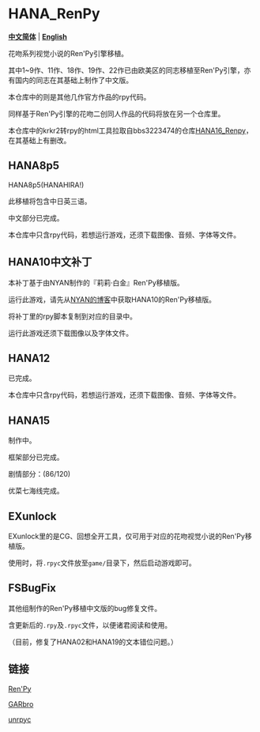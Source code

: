 # HANA_RenPy

[**中文简体**](./README.md) | [**English**](./README_en_US.md)

花吻系列视觉小说的Ren'Py引擎移植。

其中1~9作、11作、18作、19作、22作已由欧美区的同志移植至Ren'Py引擎，亦有国内的同志在其基础上制作了中文版。

本仓库中的则是其他几作官方作品的rpy代码。

同样基于Ren'Py引擎的花吻二创同人作品的代码将放在另一个仓库里。

本仓库中的krkr2转rpy的html工具拉取自bbs3223474的仓库[HANA16_Renpy](https://github.com/bbs3223474/HANA16_Renpy)，在其基础上有删改。

## HANA8p5

HANA8p5(HANAHIRA!)

此移植将包含中日英三语。

中文部分已完成。

本仓库中只含rpy代码，若想运行游戏，还须下载图像、音频、字体等文件。

## HANA10中文补丁

本补丁基于由NYAN制作的『莉莉·白金』Ren'Py移植版。

运行此游戏，请先从[NYAN的博客](https://nyan-h.blogspot.com/2024/09/sono-hanabira-ni-kuchizuke-o-lily.html?m=1)中获取HANA10的Ren'Py移植版。

将补丁里的rpy脚本复制到对应的目录中。

运行此游戏还须下载图像以及字体文件。

## HANA12

已完成。

本仓库中只含rpy代码，若想运行游戏，还须下载图像、音频、字体等文件。

## HANA15

制作中。

框架部分已完成。

剧情部分：(86/120)

优菜七海线完成。

## EXunlock

EXunlock里的是CG、回想全开工具，仅可用于对应的花吻视觉小说的Ren'Py移植版。

使用时，将`.rpyc`文件放至`game/`目录下，然后启动游戏即可。

## FSBugFix

其他组制作的Ren'Py移植中文版的bug修复文件。

含更新后的`.rpy`及`.rpyc`文件，以便诸君阅读和使用。

（目前，修复了HANA02和HANA19的文本错位问题。）

## 链接

[Ren'Py](https://github.com/renpy/renpy)

[GARbro](https://github.com/morkt/GARbro)

[unrpyc](https://github.com/CensoredUsername/unrpyc)